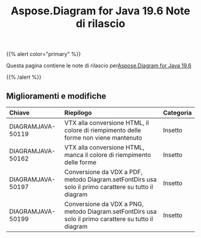 ﻿---
title: Aspose.Diagram for Java 19.6 Note di rilascio
type: docs
weight: 70
url: /it/java/aspose-diagram-for-java-19-6-release-notes/
---
{{% alert color="primary" %}} 

Questa pagina contiene le note di rilascio per[Aspose.Diagram for Java 19.6](https://docs.aspose.com/diagram/java/aspose-diagram-for-java-19-6-release-notes/)

{{% /alert %}} 
## **Miglioramenti e modifiche**

|**Chiave**|**Riepilogo**|**Categoria**|
|:- |:- |:- |
|DIAGRAMJAVA-50119|VTX alla conversione HTML, il colore di riempimento delle forme non viene mantenuto|Insetto|
|DIAGRAMJAVA-50162|VTX alla conversione HTML, manca il colore di riempimento delle forme|Insetto|
|DIAGRAMJAVA-50197|Conversione da VDX a PDF, metodo Diagram.setFontDirs usa solo il primo carattere su tutto il diagram|Insetto|
|DIAGRAMJAVA-50199|Conversione da VDX a PNG, metodo Diagram.setFontDirs usa solo il primo carattere su tutto il diagram|Insetto|


